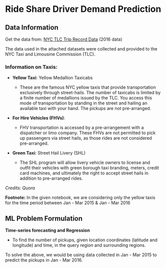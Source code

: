 # Ride Share Driver Demand Prediction

## Data Information

Get the data from: [NYC TLC Trip Record Data](http://www.nyc.gov/html/tlc/html/about/trip_record_data.shtml) (2016 data)

The data used in the attached datasets were collected and provided to the NYC Taxi and Limousine Commission (TLC).

### Information on Taxis:

- **Yellow Taxi**: Yellow Medallion Taxicabs
  - These are the famous NYC yellow taxis that provide transportation exclusively through street-hails. The number of taxicabs is limited by a finite number of medallions issued by the TLC. You access this mode of transportation by standing in the street and hailing an available taxi with your hand. The pickups are not pre-arranged.
  
- **For Hire Vehicles (FHVs)**:
  - FHV transportation is accessed by a pre-arrangement with a dispatcher or limo company. These FHVs are not permitted to pick up passengers via street hails, as those rides are not considered pre-arranged.
  
- **Green Taxi**: Street Hail Livery (SHL)
  - The SHL program will allow livery vehicle owners to license and outfit their vehicles with green borough taxi branding, meters, credit card machines, and ultimately the right to accept street hails in addition to pre-arranged rides.

*Credits: Quora*

**Footnote:**
In the given notebook, we are considering only the yellow taxis for the time period between Jan - Mar 2015 & Jan - Mar 2016

## ML Problem Formulation

**Time-series forecasting and Regression**

- To find the number of pickups, given location coordinates (latitude and longitude) and time, in the query region and surrounding regions.

To solve the above, we would be using data collected in Jan - Mar 2015 to predict the pickups in Jan - Mar 2016.
